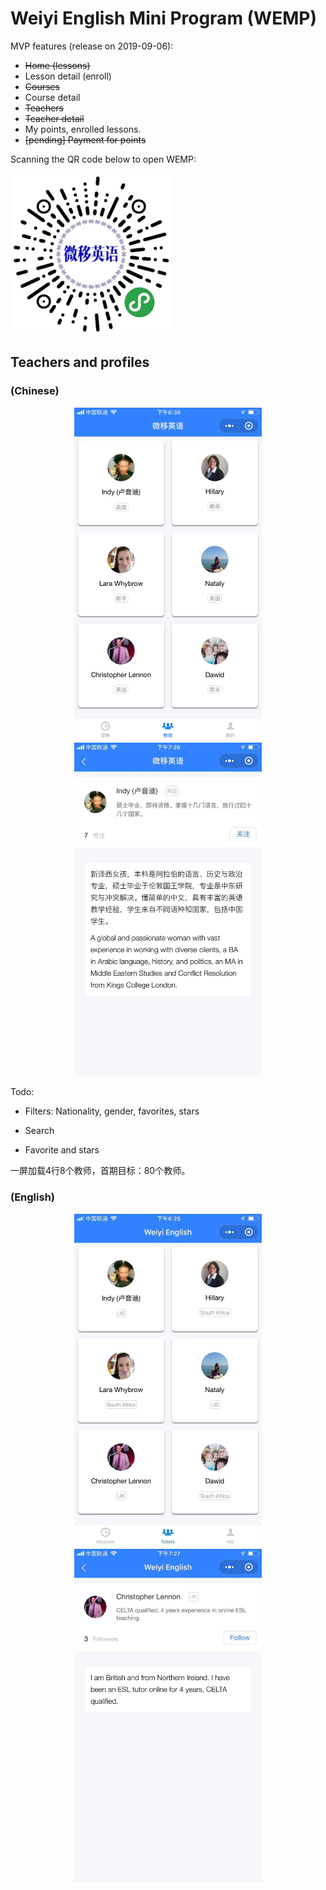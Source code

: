 # Weiyi English Mini Program (WEMP)


MVP features (release on 2019-09-06):

- ~~Home (lessons)~~
- Lesson detail (enroll)
- ~~Courses~~
- Course detail
- ~~Teachers~~
- ~~Teacher detail~~
- My points, enrolled lessons.
- ~~[pending] Payment for points~~


Scanning the QR code below to open WEMP:

  <img src="images/wemp-qr.jpg" width="258">


## Teachers and profiles

### (Chinese)

<p align="center">
  <img src="images/teachers-cn.jpeg" width="300">
  <img src="images/profile-cn.jpeg" width="300">
</p>

Todo:

- Filters: Nationality, gender, favorites, stars

- Search

- Favorite and stars

一屏加载4行8个教师，首期目标：80个教师。




### (English)

<p align="center">
  <img src="images/teachers-en.jpeg" width="300">
  <img src="images/profile-en.jpeg" width="300">
</p>





